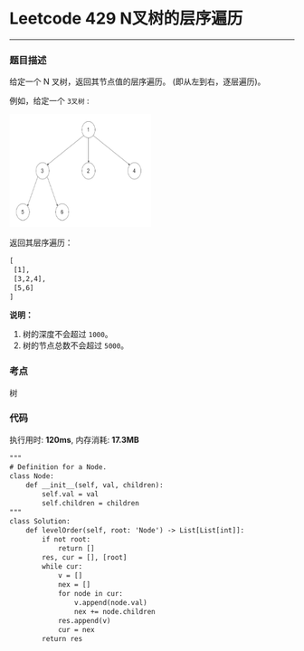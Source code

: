 # Leetcode 429 N叉树的层序遍历
***
### 题目描述
给定一个 N 叉树，返回其节点值的层序遍历。 (即从左到右，逐层遍历)。

例如，给定一个 `3叉树` :

<img src="images/429.png" width="250" height="200" >

返回其层序遍历：

	[
     [1],
     [3,2,4],
     [5,6]
	]



**说明：**

1. 树的深度不会超过 `1000`。
2. 树的节点总数不会超过 `5000`。



### 考点

树


### 代码
执行用时: **120ms**, 内存消耗: **17.3MB**

```
"""
# Definition for a Node.
class Node:
    def __init__(self, val, children):
        self.val = val
        self.children = children
"""
class Solution:
    def levelOrder(self, root: 'Node') -> List[List[int]]:
        if not root:
            return []
        res, cur = [], [root]
        while cur:
            v = []
            nex = []
            for node in cur:
                v.append(node.val)
                nex += node.children
            res.append(v)
            cur = nex
        return res
```

